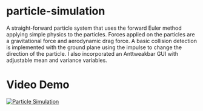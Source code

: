 # particle-simulation
A straight-forward particle system that uses the forward Euler method applying simple physics to the particles.
Forces applied on the particles are a gravitational force and aerodynamic drag force. 
A basic collision detection is implemented with the ground plane using the impulse to change the direction
of the particle. I also incorporated an Anttweakbar GUI with adjustable mean and variance variables. 

# Video Demo
[![Particle Simulation](http://i3.ytimg.com/vi/_ul2FSD1bWw/maxresdefault.jpg)](https://youtu.be/_ul2FSD1bWw)
